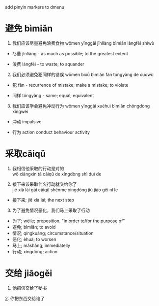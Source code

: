 add pinyin markers to dmenu
# 避免 bìmiǎn

1. 我们应该尽量避免浪费食物
wǒmen yīnggāi jǐnliàng bìmiǎn làngfèi shíwù

- 尽量 jǐnliàng - as much as possible; to the greatest extent

- 浪费 làngfèi - to waste; to squander

2. 我们必须避免犯同样的错误
wǒmen bìxū bìmiǎn fàn tóngyàng de cuòwù

- 犯 fàn - recurrence of mistake; make a mistake; to violate

- 同样 tóngyàng - same; equal; equivalent

3. 我们应该学会避免冲动行为
wǒmen yīnggāi xuéhuì bìmiǎn chōngdòng xíngwéi

- 冲动 impulsive

- 行为 action conduct behaviour activity
# 采取cǎiqǔ

1. 我相信他采取的行动是对的\
wǒ xiāngxìn tā cǎiqǔ de xíngdòng shì duì de

2. 接下来该采取什么行动就交给你了\
jiē xià lái gāi cǎiqǔ shénme xíngdòng jiù jiāo gěi nǐ le

- 接下来; jiē xià lái; the next step

3. 为了避免情况恶化，我们马上采取了行动

- 为了; wèile; preposition. "in order to/for the purpose of"
- 避免; bìmiǎn; to avoid
- 情况; qíngkuàng; circumstance/situation
- 恶化; èhuà; to worsen
- 马上; mǎshàng; immediatelly
- 行动; xíngdòng; action


<!--4. 太远去的脚从这里到酒店。 最好采取一辆出租车，
tài yuǎn qù de jiǎo cóng zhèlǐ dào jiǔdiàn. Zuì hǎo cǎiqǔ yī liàng chūzū chē-->

<!--中国的卫生当局正在采取措施来阻止冠状病毒的传播-->

# 交给 jiāogěi

1. 他把信交给了秘书

[2](2). 你把东西交给谁了
